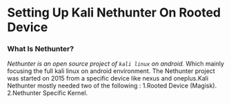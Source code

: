 # Setting Up **Kali Nethunter** On Rooted Device

### What Is Nethunter?
 
*Nethunter is an open source project of `kali linux` on android.*
Which mainly focusing the full kali linux on android environment.
The Nethunter project was started on 2015 from a specific device like nexus and oneplus.Kali Nethunter mostly needed two of the following : 
  1.Rooted Device (Magisk).
  2.Nethunter Specific Kernel.
